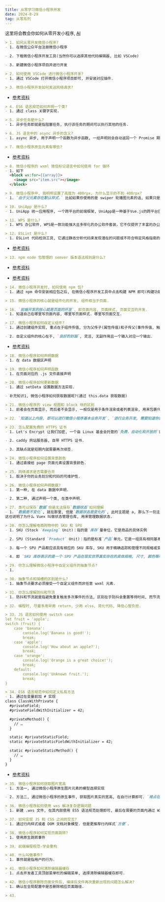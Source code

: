 ```yaml
---
title: 从零学习微信小程序开发
date: 2024-8-29
tag: 从零系列
---
```

这里将会教会你如何从零开发小程序, [AI](https://xinghuo.xfyun.cn/desk)

``` md
> 1. 如何从零开发微信小程序?
- 1. 在微信公众平台注册微信小程序

- 2. 下载微信小程序开发工具(当然你可以选择其他代码编辑器, 比如 VSCode)

- 3. 新建微信小程序项目并进行开发
```

``` md
> 2. 如何使用 VSCode 进行微信小程序开发?
- 1. 通过 VSCode 打开微信小程序项目即可, 并安装对应插件.
```

``` md
> 3. 微信小程序开发如何发送网络请求?
```
- [参考资料](https://developers.weixin.qq.com/community/develop/article/doc/0006aacbc64a109cd022800dd65c13)

``` md
> 4. ES6 语言规范如何声明一个类?
- 1. 通过 class 关键字实现.
```

``` md
> 5. 异步任务是什么?
- 1. 异步任务即就是指阻塞任务, 执行该任务的期间可以执行其他的任务.
```

``` md
> 6. JS 语言中的 async 异步的含义?
- 1. async 异步, 用于声明一个函数为异步函数, 一经声明则会自动返回一个 Promise 期约, 无论你是否显示的返回.
```

``` md
> 7. 微信小程序原生元素有哪些?
```
- [参考资料](https://developers.weixin.qq.com/miniprogram/dev/component/button.html)

``` md
> 8. 微信小程序的 wxml 微信标记语言中如何使用 for 循环
- 1. 如下
  <block wx:for={{array}}>
    <image src="item.src"></image>
  </block>
```

``` md
> 9. 微信小程序中, 我明明设置了高度为 400rpx, 为什么显示的不到 400rpx?
- 1. `由于父元素存在默认样式.` 比如如果你使用的是 swiper 轮播图元素的话, 如果只是在 swiper-item 轮播图项上设置样式, 则由于其父元素 swiper 的默认高度样式的存在, 会导致你的子元素高度样式失效.
```

``` md
> 10. UniApp 是什么?
- 1. UniApp 统一应用程序, 一个跨平台的前端框架, UniApp是一种基于Vue.js的跨平台应用开发框架，它允许开发者使用相同的代码构建同时运行在多个平台（如iOS、Android、Web等）的应用程序。
```

``` md
> 11. WPS 是什么?
- 1. WPS 办公软件, WPS是一款功能强大且多样化的办公软件套装，它不仅提供了丰富的办公工具和功能，还通过不断的技术创新来满足不同用户的需求。
```

``` md
> 12. ESLint 是什么? 
- 1. ESLint 代码检测工具, 它通过静态分析代码来发现潜在的问题或不符合特定风格指南的代码模式, `ESLint的设计允许所有规则都是可插拔的`, 这意味着开发者可以根据需要添加、修改或关闭任何规则。
```
- [参考资料](https://nodejs.cn/eslint/getting-started/)

``` md
> 13. npm node 包管理的 semver 版本语法规则是什么?
```
- [参考资料](https://github.com/mqyqingfeng/Blog/issues/312)

- [参考资料](https://semver.org/lang/zh-CN/)

``` md
> 14. 微信小程序开发时, 如何使用 npm 包?
- 1. 通过 npm 命令安装相应包之后, 在微信小程序开发工具中点击构建 NPM 即可(构建功能在工具菜单中)
```

``` md
> 15. 微信小程序的核心就是组件化的开发, 组件相当于页面.
```

``` md
> 16. `前端开发的核心就是页面的开发`, 即页面内容, 页面样式, 页面交互的开发.
- 1. 知道自己在哪里写页面内容, 哪里写页面样式. 哪里写页面交互.
```

``` md
> 17. 微信小程序如何自定义组件?
- 1. 通过创建组件实现, 重点在于组件传值, 分为父传子(属性传值)和子传父(事件传值, 触发事件时携带需要传递的数据).

- 2. 自定义组件的核心在于, `良好的封装`, 灵活, 无副作用且一个输入对应一个输出.
```
- [参考资料](https://developers.weixin.qq.com/miniprogram/dev/framework/custom-component/)

``` md
> 18. 微信小程序如何声明数据
- 1. 在 data 数据区声明
```

``` md
> 19. 微信小程序如何声明函数
- 1. 在页面对应的 .js 文件直接声明
```

``` md
> 20. 微信小程序如何更新数据
- 1. 通过 setData 设置数据方法实现.

- 补充知识1, 微信小程序如何获取数据呢?(通过 this.data 获取数据)
```

``` md
> 21. 微信小程序的 view 视图和 block 块的区别
- 1. 前者会在页面显示, 而后者不会显示, 一般仅是用于条件渲染或者列表渲染, 用来包裹代码块.
```

``` md
> 22. `知道以上内容, 即可以进行微信小程序基本业务开发`, `进行业务开发, 需要知道你要做什么, 想要什么`
```

``` md
> 23. 怎么配置免费的 HTTPS 证书
- 1. Let's Encrypt 让我们加密, 一个由 Linux 基金会托管的`免费、自动化和开放的`证书颁发机构（CA）项目.

- 2. caddy 网站服务器, 自带 HTTPS 证书.

- 3. 其缺点就是短期内就需要再次续签.
```

``` md
> 24. 微信小程序如何设置背景颜色
- 1. 通过直接给 page 页面元素设置背景颜色. 
```

``` md
> 25. 网络请求是否需要合并
- 1. 取决于你的业务划分和代码的可维护性.
```

``` md
> 26. 微信小程序如何声明数据?
- 1. 第一种, 在 data 数据中声明.

- 2. 第二种, 通过声明一个类, 在类中声明.
```

``` md
> 27. 类可以保存`数据`但是无法保存`数据状态`如何理解
- 1. `数据是不变化`, 就在那里, 但是`数据状态是变化的`, 此时主题是 a, 那么下一刻主题可能就是 b, 因此需要使用类的实例保存数据状态.
这也说明了为什么 Vuex 叫做状态管理仓库, 用来管理数据状态.
```

``` md
> 28. 你怎么理解电商购物中的 SKU 和 SPU
- 1. SKU (Stock `Keeping` Unit)：指的是`库存`量单位，它是商品的具体实例

- 2. SPU (Standard `Product` Unit)：指的是标准`产品`单元，它是一组具有相同基本属性的商品集合。

- 3. 每一个 SPU 产品都应该具有相应的 SKU 库存, SKU 用于精确追踪和管理不同规格或变种的库存，帮助商家避免过多或过少库存的问题，从而降低库存成本.

- 4. 即 `SKU 库存表示的是一个 SPU 产品在现实世界真实存在的具体规格, 尺寸, 颜色等所具有的库存量`. 而 SPU 产品是一个抽象的而非真实存在.
```

``` md
> 29. 你怎么理解微信小程序中自定义组件的抽象节点?
- 1. 
```

``` md
> 30. 抽象节点和插槽的区别是什么?
- 1. 抽象节点要求必须接受一个自定义组件而非任意 wxml 元素.
```

``` md
> 31. 你怎么理解防抖和节流
- 1. 防抖和节流就是指避免重复触发多次事件的方法, 区别在于防抖会重置等待时间, 而节流则不会.
```

``` md
> 32. 编程时, 尽量多用早用 return, 少用 elss, 简化代码, 降低心智负担.
```

``` md
> 33. JS 语言如何使用 switch case
let fruit = 'apple';
switch (fruit) {
    case 'banana':
        console.log('Banana is good!');
        break;
    case 'apple':
        console.log('How about an apple?');
        break;
    case 'orange':
        console.log('Orange is a great choice!');
        break;
    default:
        console.log('Unknown fruit.');
        break;
}
```

``` md
> 34. ES6 语言规范中如何定义私有方法
- 1. 通过在变量前加 # 实现
class ClassWithPrivate {
  #privateField;
  #privateFieldWithInitializer = 42;

  #privateMethod() {
    // …
  }

  static #privateStaticField;
  static #privateStaticFieldWithInitializer = 42;

  static #privateStaticMethod() {
    // …
  }
}
```
- [参考资料](https://developer.mozilla.org/zh-CN/docs/Web/JavaScript/Reference/Classes/Private_properties)

``` md
> 35. 微信小程序如何获取图片宽高
- 1. 方法一, 通过微信小程序原生图片元素的模型选择实现

- 2. 方法二, 通过微信小程序的原生事件, 获取图片真实的宽高, 在自行计算即可. `难点在于如何对样式进行数据绑定.`(使用行内样式)
```

``` md
> 36. 微信小程序如何使用 wxs 解决复杂逻辑问题
- 1. 新建 .wxs 文件, 在其内部使用 ES5 语法规范处理即可, 最后在需要的页面内通过 WXS 元素导入即可使用.
```

``` md
> 37. 如何实现 JS 和 CSS 之间的交互?
- 1. 通过行内样式或者 DOM 文档对象模型. 但是更推荐行内样式`方便`.
```

``` md
> 38. 微信小程序如何实现页面跳转?
- 1. 使用原生跳转事件
```

``` md
> 39. 前端编程规范-学会重构
```

``` md
> 40. 什么叫做事件?
- 1. 事件就是指用户的行为.
```

``` md
> 41. 微信小程序如何清除编辑器缓存
- 1. 点击开发者工具顶部菜单栏的编辑菜单, 选择清除编辑器缓存即可.
```

``` md
> 42. 微信小程序删除页面文件后, 编译后文件再次重新出现的问题怎么解决?
- 1. 确认在全局配置中是否删除相应页面路径.
```

``` md
> 43. 
```